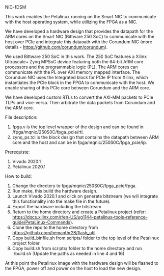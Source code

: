NIC-fDSM 

This work enables the Petalinux running on the Smart NIC to communicate with the host operating system, while utilizing the FPGA as a NIC.

We have developed a hardware design that provides the datapath for the ARM cores on the Smart NIC (Bittware 250 SoC) to communicate with the host over PCIe and integrate this dataoath with the Corundum NIC (more details - https://github.com/corundum/corundum). 

We used Bittware 250 SoC in this work. The 250 SoC features a Xilinx Ultrascale+ Zynq MPSoC device featuring both the 64-bit ARM core processors and the programmable logic (PL). The ARM cores can communicate with the PL over AXI memory mapped interface. The Corundum NIC uses the Integrated block for PCIe IP from Xilinx, which instantiates the PCIe block in the FPGA to communicate with the host. We enable sharing of this PCIe core between Corundum and the ARM core. 

We have developed custom RTLs to convert the AXI-MM packets to PCIe TLPs and vice-versa. Then arbitrate the data packets from Corundum and the ARM core. 

File description:
1. fpga.v is the top level wrapper of the design and can be found in /fpga/mqnic/250S0C/fpga_pcie/rtl.
2. zynq_ps.tcl is the block design that contains the datapath between ARM core and the host and can be in fpga/mqnic/250S0C/fpga_pcie/ip.

Prerequiste:
1. Vivado 2020.1
2. Petalinux 2020.1

How to build:
1. Change the directory to fpga/mqnic/250S0C/fpga_pcie/fpga.
2. Run make, this build the hardware design. 
3. Launch Vivado 2020.1 and click on generate bitstream (we will integrate this functionality into the make file in the future).
4. Export the hardware including the bitstream. 
5. Return to the home directory and create a Petalinux project (refer: https://docs.xilinx.com/r/en-US/ug1144-petalinux-tools-reference-guide/PetaLinux-Commands).
6. Clone the repo to the home directory from https://github.com/hemanthr28/flash_util
7. Copy build_binfile.sh from scripts/ folder to the top level of the Petalinux project folder. 
8. Copy build.sh from scripts/ folder to the home directory and run ./build.sh (Update the paths as needed in line 4 and 16)

At this point the Petalinux image with the hardware design will be flashed to the FPGA, power off and power on the host to load the new design. 
